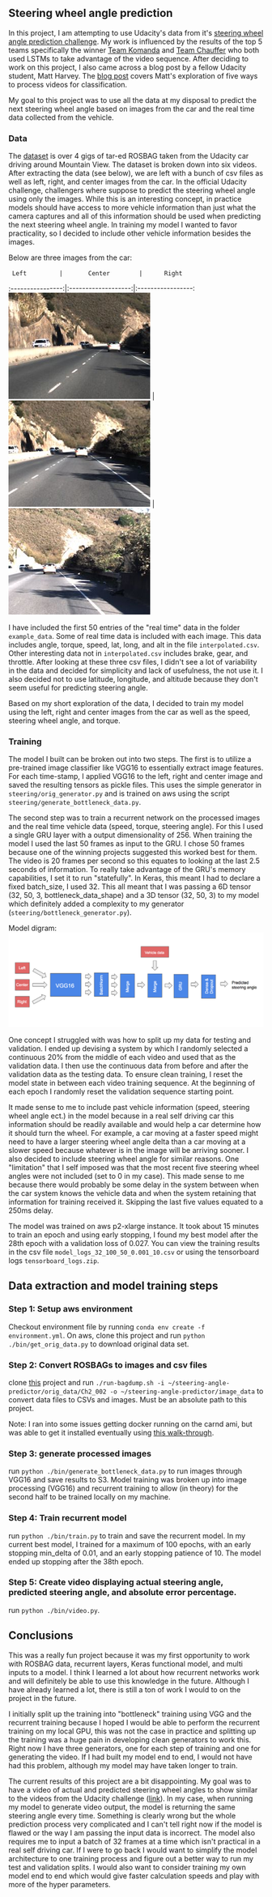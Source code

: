 ## Steering wheel angle prediction
In this project, I am attempting to use Udacity's data from it's [steering wheel angle prediction challenge](https://medium.com/udacity/challenge-2-using-deep-learning-to-predict-steering-angles-f42004a36ff3). My work is influenced by  the results of the top 5 teams specifically the winner [Team Komanda](https://github.com/udacity/self-driving-car/tree/master/steering-models/community-models/komanda) and [Team Chauffer](https://github.com/udacity/self-driving-car/tree/master/steering-models/community-models/chauffeur) who both used LSTMs to take advantage of the video sequence. After deciding to work on this project, I also came across a blog post by a fellow Udacity student, Matt Harvey. The [blog post](https://hackernoon.com/five-video-classification-methods-implemented-in-keras-and-tensorflow-99cad29cc0b5#.x39teb3gd) covers Matt's exploration of five ways to process videos for classification. 

My goal to this project was to use all the data at my disposal to predict the next steering wheel angle based on images from the car and the real time data collected from the vehicle. 

[//]: # (Image References)

[left]: ./readme_images/left.jpg "Left Image"
[right]: ./readme_images/right.jpg "Right Image"
[center]: ./readme_images/center.jpg "Center Image"
[model]: ./readme_images/model.png "Model diagram"

### Data
The [dataset](https://github.com/udacity/self-driving-car/tree/master/datasets/CH2) is over 4 gigs of tar-ed ROSBAG taken from the Udacity car driving around Mountain View. The dataset is broken down into six videos. After extracting the data (see below), we are left with a bunch of csv files as well as left, right, and center images from the car. In the official Udacity challenge, challengers where suppose to predict the steering wheel angle using only the images. While this is an interesting concept, in practice models should have access to more vehicle information than just what the camera captures and all of this information should be used when predicting the next steering wheel angle. In training my model I wanted to favor practicality, so I decided to include other vehicle information besides the images.

Below are three images from the car:

     Left         |       Center        |      Right       
:----------------:|:-------------------:|:-----------------:
![alt text][left] | ![alt text][center] | ![alt text][right]

I have included the first 50 entries of the "real time" data in the folder `example_data`. Some of real time data is included with each image. This data includes angle, torque, speed, lat, long, and alt in the file `interpolated.csv`. Other interesting data not in `interpolated.csv` includes brake, gear, and throttle. After looking at these three csv files, I didn't see a lot of variability in the data and decided for simplicity and lack of usefulness, the not use it. I also decided not to use latitude, longitude, and altitude because they don't seem useful for predicting steering angle. 

Based on my short exploration of the data, I decided to train my model using the left, right and center images from the car as well as the speed, steering wheel angle, and torque. 

### Training
The model I built can be broken out into two steps. The first is to utilize a pre-trained image classifier like VGG16 to essentially extract image features. For each time-stamp, I applied VGG16 to the left, right and center image and saved the resulting tensors as pickle files. This uses the simple generator in `steering/orig_generator.py` and is trained on aws using the script `steering/generate_bottleneck_data.py`. 

The second step was to train a recurrent network on the processed images and the real time vehicle data (speed, torque, steering angle). For this I used a single GRU layer with a output dimensionality of 256. When training the model I used the last 50 frames as input to the GRU. I chose 50 frames because one of the winning projects suggested this worked best for them. The video is 20 frames per second so this equates to looking at the last 2.5 seconds of information. To really take advantage of the GRU's memory capabilities, I set it to run "statefully". In Keras, this meant I had to declare a fixed batch_size, I used 32. This all meant that I was passing a 6D tensor (32, 50, 3, bottleneck_data_shape) and a 3D tensor (32, 50, 3) to my model which definitely added a complexity to my generator (`steering/bottleneck_generator.py`). 

Model digram:
![alt text][model]

One concept I struggled with was how to split up my data for testing and validation. I ended up devising a system by which I randomly selected a continuous 20% from the  middle of each video and used that as the validation data. I then use the continuous data from before and after the validation data as the testing data. To ensure clean training, I reset the model state in between each video training sequence. At the beginning of each epoch I randomly reset the validation sequence starting point. 

It made sense to me to include past vehicle information (speed, steering wheel angle ect.) in the model because in a real self driving car this information should be readily available and would help a car determine how it should turn the wheel. For example, a car moving at a faster speed might need to have a larger steering wheel angle delta than a car moving at a slower speed because whatever is in the image will be arriving sooner. I also decided to include steering wheel angle for similar reasons. One "limitation" that I self imposed was that the most recent five steering wheel angles were not included (set to 0 in my case). This made sense to me because there would probably be some delay in the system between when the car system knows the vehicle data and when the system retaining that information for training received it. Skipping the last five values equated to a 250ms delay. 

The model was trained on aws p2-xlarge instance. It took about 15 minutes to train an epoch and using early stopping, I found my best model after the 28th epoch with a validation loss of 0.027. You can view the training results in the csv file `model_logs_32_100_50_0.001_10.csv` or using the tensorboard logs `tensorboard_logs.zip`. 

## Data extraction and model training steps

### Step 1: Setup aws environment
Checkout environment file by running `conda env create -f environment.yml`. On aws, clone this project and run `python ./bin/get_orig_data.py` to download original data set.

### Step 2: Convert ROSBAGs to images and csv files
clone [this](https://github.com/kyle-dorman/udacity-driving-reader) project and run `./run-bagdump.sh -i ~/steering-angle-predictor/orig_data/Ch2_002 -o ~/steering-angle-predictor/image_data` to convert data files to CSVs and images. Must be an absolute path to this project. 

Note: I ran into some issues getting docker running on the carnd ami, but was able to get it installed eventually using [this walk-through](https://docs.docker.com/engine/installation/linux/ubuntu/#os-requirements).

### Step 3: generate processed images
run `python ./bin/generate_bottleneck_data.py` to run images through VGG16 and save results to S3. Model training was broken up into image processing (VGG16) and recurrent training to allow (in theory) for the second half to be trained locally on my machine.

### Step 4: Train recurrent model
run `python ./bin/train.py` to train and save the recurrent model. In my current best model, I trained for a maximum of 100 epochs, with an early stopping min_delta of 0.01, and an early stopping patience of 10. The model ended up stopping after the 38th epoch. 

### Step 5: Create video displaying actual steering angle, predicted steering angle, and absolute error percentage.
run `python ./bin/video.py`. 

## Conclusions
This was a really fun project because it was my first opportunity to work with ROSBAG data, recurrent layers, Keras functional model, and multi inputs to a model. I think I learned a lot about how recurrent networks work and will definitely be able to use this knowledge in the future. Although I have already learned a lot, there is still a ton of work I would to on the project in the future.

I initially split up the training into "bottleneck" training using VGG and the recurrent training because I hoped I would be able to perform the recurrent training on my local GPU, this was not the case in practice and splitting up the training was a huge pain in developing clean generators to work this. Right now I have three generators, one for each step of training and one for generating the video. If I had built my model end to end, I would not have had this problem, although my model may have taken longer to train. 

The current results of this project are a bit disappointing. My goal was to have a video of actual and predicted steering wheel angles to show similar to the videos from the Udacity challenge ([link](https://vimeo.com/196356123)). In my case, when running my model to generate video output, the model is returning the same steering angle every time. Something is clearly wrong but the whole prediction process very complicated and I can't tell right now if the model is flawed or the way I am passing the input data is incorrect. The model also requires me to input a batch of 32 frames at a time which isn't practical in a real self driving car. If I were to go back I would want to simplify the model architecture to one training process and figure out a better way to run my test and validation splits. I would also want to consider training my own model end to end which would give faster calculation speeds and play with more of the hyper parameters.

